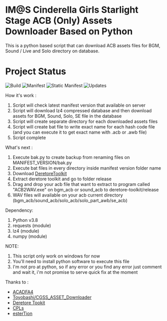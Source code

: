 # IM@S Cinderella Girls Starlight Stage ACB (Only) Assets Downloader Based on Python
This is a python based script that can download ACB assets files for BGM, Sound / Live and Solo directory on database.

# Project Status
![Build](https://app.travis-ci.com/Nicklas373/CGSS_ACB_Downloader.svg?branch=master) ![Manifest](https://img.shields.io/badge/dynamic/json.svg?color=blue&label=Manifest&query=truth_version&url=https%3A%2F%2Fstarlight.kirara.ca%2Fapi%2Fv1%2Finfo) ![Static Manifest](https://img.shields.io/badge/Static%20Manifest-10089000-blue) ![Updates](https://img.shields.io/badge/Latest%20Updates-20210930-blue)

How it's work :
1. Script will check latest manifest version that available on server
2. Script will download lz4 compressed database and then download assets for BGM, Sound, Solo, SE file in the database
3. Script will create separate directory for each downloaded assets files
4. Script will create bat file to write exact name for each hash code file (and you can execute it to get exact name with .acb or .awb file)
5. Script complete

What's next :
1. Execute bak.py to create backup from renaming files on MANIFEST_VERSION/bak.py
1. Execute bat files in every directory inside manifest version folder name 
2. Download [DeretoreToolkit](https://github.com/OpenCGSS/DereTore)
4. Extract deretore toolkit and go to folder release
5. Drag and drop your acb file that want to extract to program called "ACB2WAV.exe" on bgm_acb or sound_acb to deretore-toolkit/release
6. WAV files will available on your acb current directory (bgm_acb/sound_acb/solo_acb/solo_part_awb/se_acb)

Dependency:
1. Python v3.8
2. requests (module)
3. lz4 (module)
4. numpy (module)

NOTE:
1. This script only work on windows for now 
2. You'll need to install python software to execute this file
3. I'm not pro at python, so if any error or you find any error just comment and wait it, i'm not promise to serve quick fix at the moment

Thanks to :
- [ACADFA4](https://github.com/ACA4DFA4/CGSS_ACB_Downloader)
- [Toyobashi/CGSS_ASSET_Downloader](https://github.com/toyobayashi/CGSSAssetsDownloader)
- [Deretore Tookit](https://github.com/OpenCGSS/DereTore)
- [CPLs](https://nyaa.si/view/1131944)
- [esterTion](https://github.com/esterTion/cgss_master_db_diff)
